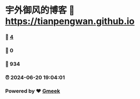 # 宇外御风的博客 :link: https://tianpengwan.github.io 
### :page_facing_up: [4](https://tianpengwan.github.io/tag.html) 
### :speech_balloon: 0 
### :hibiscus: 934 
### :alarm_clock: 2024-06-20 19:04:01 
### Powered by :heart: [Gmeek](https://github.com/Meekdai/Gmeek)
